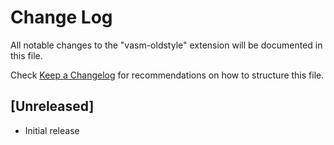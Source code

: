 # Change Log

All notable changes to the "vasm-oldstyle" extension will be documented in this file.

Check [Keep a Changelog](http://keepachangelog.com/) for recommendations on how to structure this file.

## [Unreleased]

- Initial release